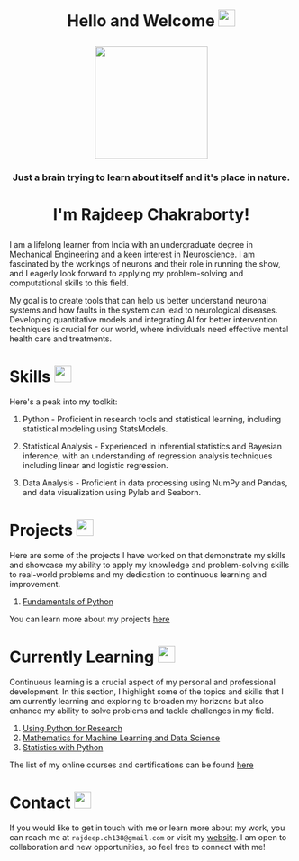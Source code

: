 
<h1>
<p align = "center">
  Hello and Welcome
  <img src="https://media.giphy.com/media/hvRJCLFzcasrR4ia7z/giphy.gif" width="30px"/>
</p>
</h1>

<!-- <h2> -->

</p>

<div id="header" align="center">
  <img src="https://media.giphy.com/media/MB75OzWrpUMOWfBHg0/giphy.gif" width="200"/>
</div>
  <h3>
<p align = "center">
Just a brain trying to learn about itself and it's place in nature.
  </h3>  
<!-- </h2> -->

<!-- <div id="header" align="center">
  <img src="https://media.giphy.com/media/IgLIVXrBcID9cExa6r/giphy.gif" width="200"/>
</div> -->


<h1>
<p align = 'center'>  
  I'm Rajdeep Chakraborty! 
</h1>
</p>

I am a lifelong learner from India with an undergraduate degree in Mechanical Engineering and a keen interest in Neuroscience. I am fascinated by the workings of neurons and their role in running the show, and I eagerly look forward to applying my problem-solving and computational skills to this field.

My goal is to create tools that can help us better understand neuronal systems and how faults in the system can lead to neurological diseases. Developing quantitative models and integrating AI for better intervention techniques is crucial for our world, where individuals need effective mental health care and treatments.

<h1>
  Skills
  <img src="https://media.giphy.com/media/ZeFekqjAmhRKviphQr/giphy.gif" width="30px"/>
  </h1>
  
  Here's a peak into my toolkit:
  
  1. Python - Proficient in research tools and statistical learning, including statistical modeling using StatsModels. 

  2. Statistical Analysis - Experienced in inferential statistics and Bayesian inference, with an understanding of regression analysis techniques including linear and logistic regression.

  3. Data Analysis - Proficient in data processing using NumPy and Pandas, and data visualization using Pylab and Seaborn.

<h1>
  Projects
  <img src="https://media.giphy.com/media/LOtwcbjWL6Pwr2qO8t/giphy.gif" width="30px" />
  </h1>
  
Here are some of the projects I have worked on that demonstrate my skills and showcase my ability to apply my knowledge and problem-solving skills to real-world problems and my dedication to continuous learning and improvement.
  
  1. [Fundamentals of Python](https://raj-ch017.github.io/fundamentals-of-python/intro.html)
 
You can learn more about my projects [here](https://raj-ch017.github.io/project_book/docs/title_page.html)

<h1>
  Currently Learning
  <img src="https://media.giphy.com/media/mrkk6ctjilhoKnFH8d/giphy.gif" width="30px" />
  </h1>
  
  Continuous learning is a crucial aspect of my personal and professional development. In this section, I highlight some of the topics and skills that I am currently learning and exploring to broaden my horizons but also enhance my ability to solve problems and tackle challenges in my field.
  
  1. [Using Python for Research](https://github.com/raj-ch017/python-for-research)
  2. [Mathematics for Machine Learning and Data Science](https://github.com/raj-ch017/mathematics-for-data-science)
  3. [Statistics with Python](https://github.com/raj-ch017/statistics-with-python)

The list of my online courses and certifications can be found [here](https://raj-ch017.github.io/academic-notebook/)

<h1>
  Contact
  <img src="https://media.giphy.com/media/Kd5t8Q0aUDui9yaf9n/giphy.gif" width="30px" />
  </h1>

If you would like to get in touch with me or learn more about my work, you can reach me at `rajdeep.ch138@gmail.com` or visit my [website](https://raj-ch017.github.io/). I am open to collaboration and new opportunities, so feel free to connect with me!
